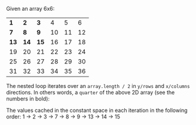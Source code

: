 Given an array 6x6:

|    |    |    |    |    |    |
|----|----|----|----|----|----|
| __1__  | __2__  | __3__  | 4   | 5   | 6  |
| __7__  | __8__  | __9__     | 10  | 11  | 12 |   
| __13__ | __14__ | __15__    | 16  | 17  | 18 |   
| 19  | 20  | 21  | 22  | 23  | 24  |   
| 25  | 26  | 27  | 28  | 29  | 30  |  
| 31  | 32  | 33  | 34  | 35  | 36  |

The nested loop iterates over an `array.length / 2` in `y/rows` and `x/columns` directions. 
In others words, a `quarter` of the above 2D array (see the numbers in bold):

The values cached in the constant space in each iteration in the following order:
1 -> 2 -> 3 ->
7 -> 8 -> 9 ->
13 -> 14 -> 15 
